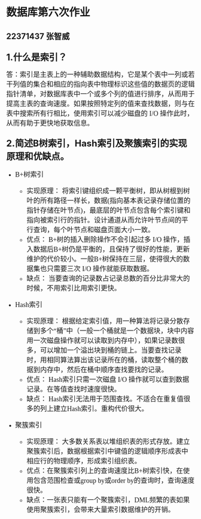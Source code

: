 # 数据库第六次作业
## 22371437 张智威
### <font size = 5> 1.什么是索引？</font>
<font face='楷体' size=4>
答：索引是主表上的一种辅助数据结构，它是某个表中一列或若干列值的集合和相应的指向表中物理标识这些值的数据页的逻辑指针清单，对数据库表中一个或多个列的值进行排序，从而用于提高主表的查询速度。如果按照特定列的值来查找数据，则与在表中搜索所有行相比，使用索引可以减少磁盘的 I/O 操作此时，从而有助于更快地获取信息。
</font>

### <font size = 5> 2.简述B树索引，Hash索引及聚簇索引的实现原理和优缺点。</font>

<font face='楷体' size=4>

* B+树索引
  * 实现原理：
      将索引键组织成一颗平衡树，即从树根到树叶的所有路径一样长，数据(指向基本表记录存储位置的指针存储在叶节点)，最底层的叶节点包含每个索引键和指向被索引行的指针。设计通道从而允许叶节点间的平行查询，每个叶节点和磁盘页面大小一致。
  * 优点：
      B+树的插入删除操作不会引起过多 I/O 操作，插入数据后B+树仍是平衡的，且保持了很好的性能，更新维护的代价较小。一般B+树保持在三层，使得很大的数据集也只需要三次 I/O 操作就能获取数据。
  * 缺点：
      当要查询的记录数占记录总数的百分比非常大的时候，不用索引比用索引更快。
* Hash索引
  * 实现原理：
      根据给定索引值，用一种算法将记录分散存储到多个“桶”中（一般一个桶就是一个数据块，块中内容用一次磁盘操作就可以读取到内存中），如果记录数很多，可以增加一个溢出块到桶的链上。当要查找记录时，用相同算法算出该记录所在的桶，读取整个桶的数据到内存中，然后在桶中顺序查找要找的记录。
  * 优点：
      Hash索引只需一次磁盘 I/O 操作就可以查到数据记录。在等值查找时速度很快。
  * 缺点：
      Hash索引无法用于范围查找。不适合在重复值很多的列上建立Hash索引。重构代价很大。
* 聚簇索引
  * 实现原理：
      大多数关系表以堆组织表的形式存放。建立聚簇索引后，数据根据索引中键值的逻辑顺序形成表中相应行的物理顺序，形成索引组织表。
  * 优点：在聚簇索引列上的查询速度比B+树索引快，在使用包含范围检查或group by或order by的查询时，查询速度很快。
  * 缺点：一张表只能有一个聚簇索引，DML频繁的表如果使用聚簇索引，会带来大量索引数据维护的开销。
  
  </font>